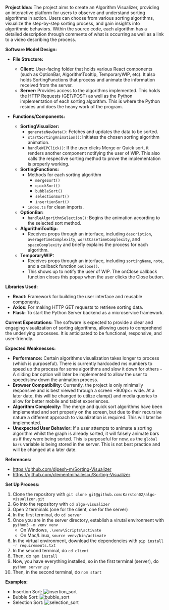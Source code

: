 **Project Idea:**
   The project aims to create an Algorithm Visualizer, providing an interactive platform for users to observe and understand sorting algorithms in action. Users can choose from various sorting algorithms, visualize the step-by-step sorting process, and gain insights into algorithmic behaviors.
   Within the source code, each algorithm has a detailed description through comments of what is occurring as well as a link to a video describing the process.

**Software Model Design:**
   - **File Structure:**
     - **Client:** User-facing folder that holds various React components (such as OptionBar, AlgorithmTooltip, TemporaryWIP, etc). It also holds SortingFunctions that process and animate the information received from the server. 
     - **Server:** Provides access to the algorithms implemented. This holds the HTTP Requests (GET/POST) as well as the Python implementation of each sorting algorithm. This is where the Python resides and does the heavy work of the program.

   - **Functions/Components:**
     - **SortingVisualizer:**
       - `generateNewData()`: Fetches and updates the data to be sorted.
       - `startSortingAnimation()`: Initiates the chosen sorting algorithm animation.
       - `handleWIPClick()`: If the user clicks Merge or Quick sort, it renders another component notifying the user of WIP. This also calls the respective sorting method to prove the implementation is properly working.
     - **SortingFunctions:**
       - Methods for each sorting algorithm
          - `mergeSort()`
          - `quickSort()`
          - `bubbleSort()`
          - `selectionSort()`
          - `insertionSort()`
        - `index.ts` for clean imports.
     - **OptionBar:**
       - `handleAlgorithmSelection()`: Begins the animation according to the selected sort method.
     - **AlgorithmTooltip:**
       - Receives props through an interface, including `description`, `averageTimeComplexity`, `worstCaseTimeComplexity`, and `spaceComplexity` and briefly explains the process for each algorithm.
     - **TemporaryWIP:**
       - Receives props through an interface, including `sortingName`, `note`, and a callback function `onClose()`.
       - This shows up to notify the user of WIP. The onClose callback function closes this popup when the user clicks the Close button.

**Libraries Used:**
   - **React:** Framework for building the user interface and reusable components.
   - **Axios:** For making HTTP GET requests to retrieve sorting data.
   - **Flask:** To start the Python Server backend as a microservice framework.

**Current Expectations:**
   The software is expected to provide a clear and engaging visualization of sorting algorithms, allowing users to comprehend the underlying processes. It is anticipated to be functional, responsive, and user-friendly.

**Expected Weaknesses:**
   - **Performance:** Certain algorithms visualization takes longer to process (which is purposeful). There is currently hardcoded ms numbers to speed up the process for some algorithms and slow it down for others - A sliding bar option will later be implemented to allow the user to speed/slow down the animation process.
   - **Browser Compatibility:** Currently, the project is only minimally responsive and is best viewed through a screen ~900px+ wide. At a later date, this will be changed to utilize clamp() and media queries to allow for better mobile and tablet experiences.
   - **Algorithm Complexity:** The merge and quick sort algorithms have been implemented and sort properly on the screen, but due to their recursive nature a different approach to visualization is required. This will later be implemented.
   - **Unexpected User Behavior:** If a user attempts to animate a sorting algorithm whilst the graph is already sorted, it will falsely animate bars as if they were being sorted. This is purposeful for now, as the `global bars` variable is being stored in the server. This is not best practice and will be changed at a later date.

**References:**
  - https://github.com/dipesh-m/Sorting-Visualizer
  - https://github.com/clementmihailescu/Sorting-Visualizer

**Set Up Process:**
1. Clone the repository with `git clone git@github.com:Karston02/algo-visualizer.git`
2. Go into the repository with `cd algo-visualizer`
3. Open 2 terminals (one for the client, one for the server)
4. In the first terminal, do `cd server`
5. Once you are in the server directory, establish a virutal environment with `python3 -m venv venv
`
   - On Windows, `.\venv\Scripts\activate`
   - On Mac/Linux, `source venv/bin/activate`
6. In the virtual environment, download the dependencies with `pip install -r requirements.txt`
7. In the second terminal, do `cd client`
8. Then, do `npm install`
9. Now, you have everything installed, so in the first terminal (server), do `python server.py`
10. Then, in the second terminal, do `npm start`

**Examples:**
  - Insertion Sort:
    ![insertion_sort](https://github.com/Karston02/algo-visualizer/assets/108380847/2e130e7d-2c90-47f3-a795-aedb2cd66568)
  - Bubble Sort:
    ![bubble_sort](https://github.com/Karston02/algo-visualizer/assets/108380847/9a7ec49f-06df-40d0-a861-5a4397b775ac)
  - Selection Sort:
    ![selection_sort](https://github.com/Karston02/algo-visualizer/assets/108380847/59c33e33-b361-4b74-be09-2f741d92fa46)


   
